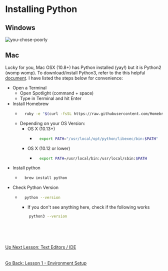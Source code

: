 # Installing Python

## Windows
![you-chose-poorly](https://i.pinimg.com/originals/5a/42/97/5a4297bac22f1fa0ef13d5ec1d67b366.jpg)


## Mac
Lucky for you, Mac OSX (10.8+) has Python installed (yay!) but it is Python2 (womp womp). To download/install Python3,
refer to the this helpful [document](https://docs.python-guide.org/starting/install3/osx/). I have listed the steps below
for convenience:
* Open a Terminal
    * Open Spotlight (command + space)
    * Type in Terminal and hit Enter
* Install Homebrew
    * ```bash
        ruby -e "$(curl -fsSL https://raw.githubusercontent.com/Homebrew/install/master/install)" 
      ```
    * Depending on your OS Version:
        * OS X (10.13+)
            * ```bash
                export PATH="/usr/local/opt/python/libexec/bin:$PATH"
              ```
        * OS X (10.12 or lower)
            * ```bash
                export PATH=/usr/local/bin:/usr/local/sbin:$PATH
              ```
* Install python
    * ```bash
        brew install python
      ```
* Check Python Version
    * ```bash
        python --version
      ```
        * If you don't see anything here, check if the following works
        ```bash
            python3 --version
        ```
\
\
\
\
[Up Next Lesson: Text Editors / IDE](text-editor.md)
\
\
\
[Go Back: Lesson 1 - Environment Setup](README.md)
